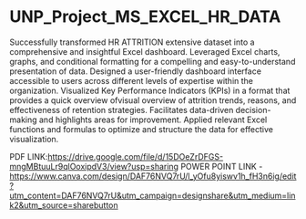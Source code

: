 # UNP_Project_MS_EXCEL_HR_DATA 
Successfully transformed HR ATTRITION extensive dataset into a comprehensive and insightful Excel dashboard.
Leveraged Excel charts, graphs, and conditional formatting for a compelling and easy-to-understand presentation of data.
Designed a user-friendly dashboard interface accessible to users across different levels of expertise within the organization.
Visualized Key Performance Indicators (KPIs) in a format that provides a quick overview ofvisual overview of attrition trends, reasons, and effectiveness of retention strategies. Facilitates data-driven decision-making and highlights areas for improvement.
Applied relevant Excel functions and formulas to optimize and structure the data for effective visualization.

PDF LINK:https://drive.google.com/file/d/15DOeZrDFGS-mngMBtuuLr9qlOoxipdV3/view?usp=sharing
POWER POINT LINK - https://www.canva.com/design/DAF76NVQ7rU/l_yOfu8yiswv1h_fH3n6ig/edit?utm_content=DAF76NVQ7rU&utm_campaign=designshare&utm_medium=link2&utm_source=sharebutton

